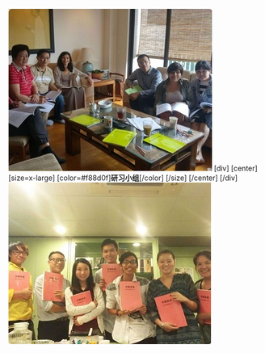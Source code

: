 ![](study1.jpg)
[div]
[center]
[size=x-large]
[color=#f88d0f]**研习小组**[/color]
[/size]
[/center]
[/div]
![](study2.jpg)
